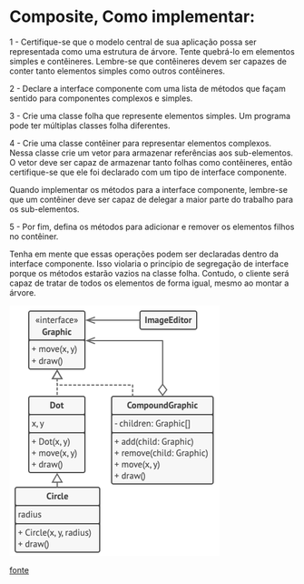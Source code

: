# Composite, Como implementar:

1 - Certifique-se que o modelo central de sua aplicação possa ser representada como uma estrutura de árvore. Tente quebrá-lo em elementos simples e contêineres. Lembre-se que contêineres devem ser capazes de conter tanto elementos simples como outros contêineres.

2 - Declare a interface componente com uma lista de métodos que façam sentido para componentes complexos e simples.

3 - Crie uma classe folha que represente elementos simples. Um programa pode ter múltiplas classes folha diferentes.

4 - Crie uma classe contêiner para representar elementos complexos. Nessa classe crie um vetor para armazenar referências aos sub-elementos. O vetor deve ser capaz de armazenar tanto folhas como contêineres, então certifique-se que ele foi declarado com um tipo de interface componente.

Quando implementar os métodos para a interface componente, lembre-se que um contêiner deve ser capaz de delegar a maior parte do trabalho para os sub-elementos.

5 - Por fim, defina os métodos para adicionar e remover os elementos filhos no contêiner.

Tenha em mente que essas operações podem ser declaradas dentro da interface componente. Isso violaria o princípio de segregação de interface porque os métodos estarão vazios na classe folha. Contudo, o cliente será capaz de tratar de todos os elementos de forma igual, mesmo ao montar a árvore.

![img](./images/example.png)



[fonte](https://refactoring.guru/pt-br/design-patterns/composite)

